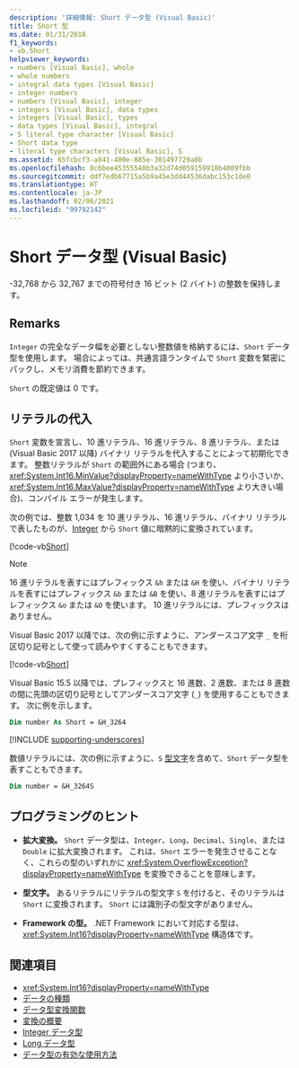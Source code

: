```yaml
---
description: '詳細情報: Short データ型 (Visual Basic)'
title: Short 型
ms.date: 01/31/2018
f1_keywords:
- vb.Short
helpviewer_keywords:
- numbers [Visual Basic], whole
- whole numbers
- integral data types [Visual Basic]
- integer numbers
- numbers [Visual Basic], integer
- integers [Visual Basic], data types
- integers [Visual Basic], types
- data types [Visual Basic], integral
- S literal type character [Visual Basic]
- Short data type
- literal type characters [Visual Basic], S
ms.assetid: 65fcbcf3-a841-400e-885e-301497729a8b
ms.openlocfilehash: 8c6bee45355548b3a32d74d059159918b4009fbb
ms.sourcegitcommit: ddf7edb67715a5b9a45e3dd44536dabc153c1de0
ms.translationtype: HT
ms.contentlocale: ja-JP
ms.lasthandoff: 02/06/2021
ms.locfileid: "99792142"
---
```

# <a name="short-data-type-visual-basic"></a>Short データ型 (Visual Basic)

-32,768 から 32,767 までの符号付き 16 ビット (2 バイト) の整数を保持します。  
  
## <a name="remarks"></a>Remarks  

 `Integer` の完全なデータ幅を必要としない整数値を格納するには、`Short` データ型を使用します。 場合によっては、共通言語ランタイムで `Short` 変数を緊密にパックし、メモリ消費を節約できます。  
  
 `Short` の既定値は 0 です。  
  
## <a name="literal-assignments"></a>リテラルの代入

`Short` 変数を宣言し、10 進リテラル、16 進リテラル、8 進リテラル、または (Visual Basic 2017 以降) バイナリ リテラルを代入することによって初期化できます。 整数リテラルが `Short` の範囲外にある場合 (つまり、<xref:System.Int16.MinValue?displayProperty=nameWithType> より小さいか、<xref:System.Int16.MaxValue?displayProperty=nameWithType> より大きい場合)、コンパイル エラーが発生します。

次の例では、整数 1,034 を 10 進リテラル、16 進リテラル、バイナリ リテラルで表したものが、[Integer](integer-data-type.md) から `Short` 値に暗黙的に変換されています。

[!code-vb[Short](../../../../samples/snippets/visualbasic/language-reference/data-types/numeric-literals.vb#Short)]

> [!NOTE]
> 16 進リテラルを表すにはプレフィックス `&h` または `&H` を使い、バイナリ リテラルを表すにはプレフィックス `&b` または `&B` を使い、8 進リテラルを表すにはプレフィックス `&o` または `&O` を使います。 10 進リテラルには、プレフィックスはありません。

Visual Basic 2017 以降では、次の例に示すように、アンダースコア文字 `_` を桁区切り記号として使って読みやすくすることもできます。

[!code-vb[Short](../../../../samples/snippets/visualbasic/language-reference/data-types/numeric-literals.vb#ShortS)]

Visual Basic 15.5 以降では、プレフィックスと 16 進数、2 進数、または 8 進数の間に先頭の区切り記号としてアンダースコア文字 (`_`) を使用することもできます。 次に例を示します。

```vb
Dim number As Short = &H_3264
```

[!INCLUDE [supporting-underscores](../../../../includes/vb-separator-langversion.md)]

数値リテラルには、次の例に示すように、`S` [型文字](../../programming-guide/language-features/data-types/type-characters.md)を含めて、`Short` データ型を表すこともできます。

```vb
Dim number = &H_3264S
```

## <a name="programming-tips"></a>プログラミングのヒント

- **拡大変換。** `Short` データ型は、`Integer`、`Long`、`Decimal`、`Single`、または `Double` に拡大変換されます。 これは、`Short` エラーを発生させることなく、これらの型のいずれかに <xref:System.OverflowException?displayProperty=nameWithType> を変換できることを意味します。  
  
- **型文字。** あるリテラルにリテラルの型文字 `S` を付けると、そのリテラルは `Short` に変換されます。 `Short` には識別子の型文字がありません。  
  
- **Framework の型。** .NET Framework において対応する型は、<xref:System.Int16?displayProperty=nameWithType> 構造体です。  
  
## <a name="see-also"></a>関連項目

- <xref:System.Int16?displayProperty=nameWithType>
- [データの種類](index.md)
- [データ型変換関数](../functions/type-conversion-functions.md)
- [変換の概要](../keywords/conversion-summary.md)
- [Integer データ型](integer-data-type.md)
- [Long データ型](long-data-type.md)
- [データ型の有効な使用方法](../../programming-guide/language-features/data-types/efficient-use-of-data-types.md)
